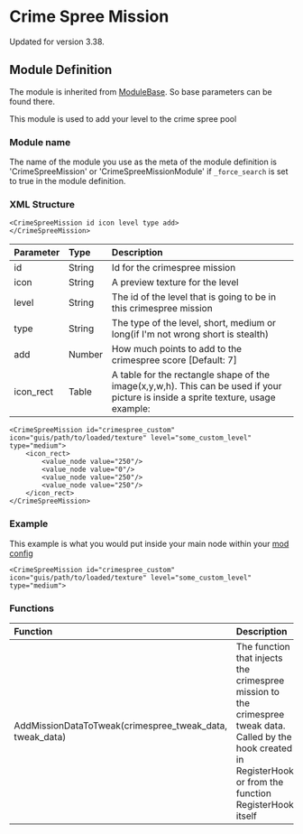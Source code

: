 # Crime Spree Mission

Updated for version 3.38.

## Module Definition

The module is inherited from [ModuleBase](https://github.com/GreatBigBushyBeard/PAYDAY-2-BeardLib/wiki/ModuleBase). So base parameters can be found there.

This module is used to add your level to the crime spree pool

### Module name

The name of the module you use as the meta of the module definition is 'CrimeSpreeMission' or 'CrimeSpreeMissionModule' if `_force_search` is set to true in the module definition.

### XML Structure

```markup
<CrimeSpreeMission id icon level type add>
</CrimeSpreeMission>
```

| Parameter | Type | Description |
| :--- | :--- | :--- |
| id | String | Id for the crimespree mission |
| icon | String | A preview texture for the level |
| level | String | The id of the level that is going to be in this crimespree mission |
| type | String | The type of the level, short, medium or long\(if I'm not wrong short is stealth\) |
| add | Number | How much points to add to the crimespree score \[Default: 7\] |
| icon\_rect | Table | A table for the rectangle shape of the image\(x,y,w,h\). This can be used if your picture is inside a sprite texture, usage example: |

```markup
<CrimeSpreeMission id="crimespree_custom" icon="guis/path/to/loaded/texture" level="some_custom_level" type="medium">
    <icon_rect>
        <value_node value="250"/>
        <value_node value="0"/>
        <value_node value="250"/>
        <value_node value="250"/>
    </icon_rect>
</CrimeSpreeMission>
```

### Example

This example is what you would put inside your main node within your [mod config](https://github.com/GreatBigBushyBeard/PAYDAY-2-BeardLib/wiki/Module-Config)

```markup
<CrimeSpreeMission id="crimespree_custom" icon="guis/path/to/loaded/texture" level="some_custom_level" type="medium">
```

### Functions

| Function | Description |
| :--- | :--- |
| AddMissionDataToTweak\(crimespree\_tweak\_data, tweak\_data\) | The function that injects the crimespree mission to the crimespree tweak data. Called by the hook created in RegisterHook or from the function RegisterHook itself |

